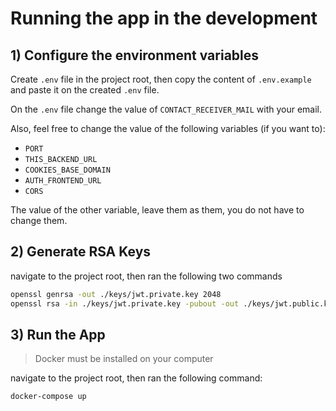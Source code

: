 # Running the app in the development

## 1) Configure the environment variables

Create `.env` file in the project root, then copy the content of `.env.example` and paste it on the created `.env` file.

On the `.env` file change the value of `CONTACT_RECEIVER_MAIL` with your email.

Also, feel free to change the value of the following variables (if you want to):

- `PORT`
- `THIS_BACKEND_URL`
- `COOKIES_BASE_DOMAIN`
- `AUTH_FRONTEND_URL`
- `CORS`

The value of the other variable, leave them as them, you do not have to change them.

## 2) Generate RSA Keys
navigate to the project root, then ran the following two commands
```bash
openssl genrsa -out ./keys/jwt.private.key 2048
openssl rsa -in ./keys/jwt.private.key -pubout -out ./keys/jwt.public.key
```

## 3) Run the App
> Docker must be installed on your computer

navigate to the project root, then ran the following command:
```bash
docker-compose up
```
